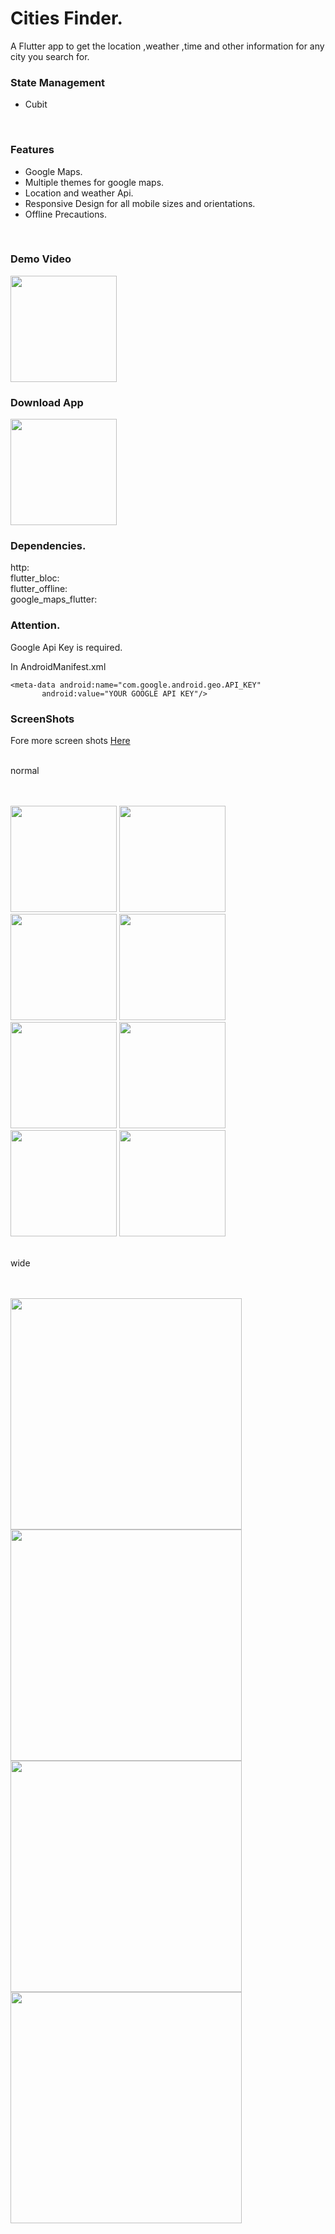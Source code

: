 # Cities Finder.  
A Flutter app to get the location ,weather ,time and other information for any city you search for.
<br/>

### State Management
- Cubit
<br/>

### Features
- Google Maps.
- Multiple themes for google maps.
- Location and weather Api.
- Responsive Design for all mobile sizes and orientations.
- Offline Precautions.

<br/>

### Demo Video
<a href="https://youtu.be/QSocoO3gcog"><img src="https://upload.wikimedia.org/wikipedia/commons/thumb/e/e1/Logo_of_YouTube_%282015-2017%29.svg/2560px-Logo_of_YouTube_%282015-2017%29.svg.png" width="170"></img></a>
<br/>

### Download App
<a href="https://github.com/mo7amedaliEbaid/cities-finder/releases/download/v1.0.0/citiesfinder.apk"><img src="https://playerzon.com/asset/download.png" width="170"></img></a>
<br/>

### Dependencies.   
  http:     
  flutter_bloc:     
  flutter_offline:    
  google_maps_flutter:    

### Attention.
Google Api Key is required.   

In AndroidManifest.xml
```
<meta-data android:name="com.google.android.geo.API_KEY"
       android:value="YOUR GOOGLE API KEY"/>
```

### ScreenShots
Fore more screen shots [Here](https://github.com/mo7amedaliEbaid/weather-app/blob/52f71628539c5f555d1537007be30113efb75f23/screenshots)

<br/>
normal
<br/>
<br/>
<br/>
<p float="left">
  <img src="https://github.com/mo7amedaliEbaid/weather-app/blob/52f71628539c5f555d1537007be30113efb75f23/screenshots/normal/location.jpg" width="170" />
  <img src="https://github.com/mo7amedaliEbaid/weather-app/blob/52f71628539c5f555d1537007be30113efb75f23/screenshots/normal/maps3.jpg" width="170" /> 
  <img src="https://github.com/mo7amedaliEbaid/weather-app/blob/52f71628539c5f555d1537007be30113efb75f23/screenshots/normal/maps6.jpg" width="170" />
   <img src="https://github.com/mo7amedaliEbaid/weather-app/blob/52f71628539c5f555d1537007be30113efb75f23/screenshots/normal/weather.jpg" width="170" />
   <img src="https://github.com/mo7amedaliEbaid/weather-app/blob/52f71628539c5f555d1537007be30113efb75f23/screenshots/normal/location.jpg" width="170" />
   <img src="https://github.com/mo7amedaliEbaid/weather-app/blob/52f71628539c5f555d1537007be30113efb75f23/screenshots/normal/maps.jpg" width="170" />
   <img src="https://github.com/mo7amedaliEbaid/weather-app/blob/52f71628539c5f555d1537007be30113efb75f23/screenshots/normal/mapstheme.jpg" width="170" />
   <img src="https://github.com/mo7amedaliEbaid/weather-app/blob/3e16f4fb85f2dd236c744c7a03b9e1d0546c7921/screenshots/normal/exit.jpg" width="170" />
</p>     

<br/>
wide
<br/>
<br/>
<br/>
<p float="left">
  <img src="https://github.com/mo7amedaliEbaid/weather-app/blob/52f71628539c5f555d1537007be30113efb75f23/screenshots/wide/mapsthemes.jpg" width="370" />
  <img src="https://github.com/mo7amedaliEbaid/weather-app/blob/52f71628539c5f555d1537007be30113efb75f23/screenshots/wide/location.jpg" width="370" /> 
  <img src="https://github.com/mo7amedaliEbaid/weather-app/blob/52f71628539c5f555d1537007be30113efb75f23/screenshots/wide/search.jpg" width="370" />
   <img src="https://github.com/mo7amedaliEbaid/weather-app/blob/52f71628539c5f555d1537007be30113efb75f23/screenshots/wide/maps.jpg" width="370" />
</p> 

